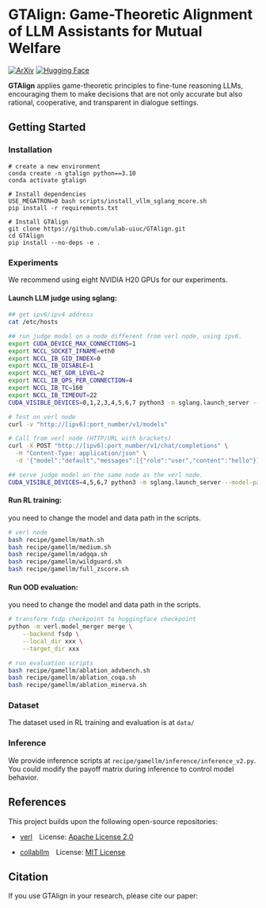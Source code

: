 # GTAlign: Game-Theoretic Alignment of LLM Assistants for Mutual Welfare

[![ArXiv](https://img.shields.io/badge/arXiv-25210.66666-b31b1b?style=flat&logo=arxiv&logoColor=white)](https://arxiv.org/abs/2505.19590)
[![Hugging Face](https://img.shields.io/badge/HuggingFace-GTAlign-orange?logo=huggingface&logoColor=white)](https://huggingface.co/GTAlign)
<!-- [![License](https://img.shields.io/badge/LICENSE-Apache2.0-green)](https://github.com/ulab-uiuc/GTAlign/blob/main/LICENSE) -->



**GTAlign** applies game-theoretic principles to fine-tune reasoning LLMs, encouraging them to make decisions that are not only accurate but also rational, cooperative, and transparent in dialogue settings.


## Getting Started


### Installation

```shell
# create a new environment
conda create -n gtalign python==3.10
conda activate gtalign

# Install dependencies
USE_MEGATRON=0 bash scripts/install_vllm_sglang_mcore.sh
pip install -r requirements.txt

# Install GTAlign
git clone https://github.com/ulab-uiuc/GTAlign.git
cd GTAlign
pip install --no-deps -e .
```

### Experiments

We recommend using eight NVIDIA H20 GPUs for our experiments.

#### Launch LLM judge using sglang:
```bash
## get ipv6/ipv4 address
cat /etc/hosts

## run judge model on a node different from verl node, using ipv6.
export CUDA_DEVICE_MAX_CONNECTIONS=1
export NCCL_SOCKET_IFNAME=eth0
export NCCL_IB_GID_INDEX=0
export NCCL_IB_DISABLE=1
export NCCL_NET_GDR_LEVEL=2
export NCCL_IB_QPS_PER_CONNECTION=4
export NCCL_IB_TC=160
export NCCL_IB_TIMEOUT=22
CUDA_VISIBLE_DEVICES=0,1,2,3,4,5,6,7 python3 -m sglang.launch_server --model-path Qwen/Qwen3-32B --host '::' --mem-fraction-static 0.8 --port port_number --tp 1 --dp 8

# Test on verl node
curl -v "http://[ipv6]:port_number/v1/models"

# Call from verl node (HTTP/URL with brackets)
curl -X POST "http://[ipv6]:port_number/v1/chat/completions" \
  -H "Content-Type: application/json" \
  -d '{"model":"default","messages":[{"role":"user","content":"hello"}]}'

## serve judge model on the same node as the verl node.
CUDA_VISIBLE_DEVICES=4,5,6,7 python3 -m sglang.launch_server --model-path Qwen/Qwen3-32B --mem-fraction-static 0.8 --port port_number --tp 4 --dp 1 --reasoning-parser qwen3
```

#### Run RL training:
you need to change the model and data path in the scripts.
```bash
# verl node
bash recipe/gamellm/math.sh
bash recipe/gamellm/medium.sh
bash recipe/gamellm/adgqa.sh
bash recipe/gamellm/wildguard.sh
bash recipe/gamellm/full_zscore.sh
```

#### Run OOD evaluation:
you need to change the model and data path in the scripts.
```bash
# transform fsdp checkpoint to huggingface checkpoint
python -m verl.model_merger merge \
    --backend fsdp \
    --local_dir xxx \
    --target_dir xxx

# run evaluation scripts
bash recipe/gamellm/ablation_advbench.sh
bash recipe/gamellm/ablation_coqa.sh
bash recipe/gamellm/ablation_minerva.sh
```

### Dataset
The dataset used in RL training and evaluation is at `data/`

### Inference
We provide inference scripts at `recipe/gamellm/inference/inference_v2.py`. You could modify the payoff matrix during inference to control model behavior.

## References

This project builds upon the following open-source repositories:

- [verl](https://github.com/volcengine/verl) License: [Apache License 2.0](https://github.com/volcengine/verl/blob/main/LICENSE)

- [collabllm](https://github.com/Wuyxin/collabllm) License: [MIT License](https://github.com/Wuyxin/collabllm/blob/main/LICENSE)


## Citation

If you use GTAlign in your research, please cite our paper:
```bibtex
```
